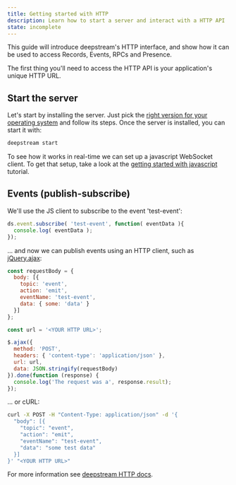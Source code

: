 ```yaml
---
title: Getting started with HTTP
description: Learn how to start a server and interact with a HTTP API
state: incomplete
---
```


This guide will introduce deepstream's HTTP interface, and show how it can be used to access
Records, Events, RPCs and Presence.

The first thing you'll need to access the HTTP API is your application's unique HTTP URL.

## Start the server

Let's start by installing the server. Just pick the [right version for your operating system](/install/) and follow its steps. Once the server is installed, you can start it with:

```bash
deepstream start
```

To see how it works in real-time we can set up a javascript WebSocket client. To get that setup,
take a look at the [getting started with javascript](/tutorials/getting-started/javascript)
tutorial.

## Events (publish-subscribe)

We'll use the JS client to subscribe to the event 'test-event':

```javascript
ds.event.subscribe( 'test-event', function( eventData ){ 
  console.log( eventData );
});
```

... and now we can publish events using an HTTP client, such as [jQuery.ajax](http://api.jquery.com/jquery.ajax/):

```javascript
const requestBody = {
  body: [{
    topic: 'event',
    action: 'emit',
    eventName: 'test-event',
    data: { some: 'data' }
  }]
};

const url = '<YOUR HTTP URL>';

$.ajax({
  method: 'POST',
  headers: { 'content-type': 'application/json' },
  url: url,
  data: JSON.stringify(requestBody)
}).done(function (response) {
  console.log('The request was a', response.result);
});
```

... or cURL:
```bash
curl -X POST -H "Content-Type: application/json" -d '{
  "body": [{
    "topic": "event",
    "action": "emit",
    "eventName": "test-event",
    "data": "some test data"
  }]
}' "<YOUR HTTP URL>"
```

For more information see [deepstream HTTP docs](/docs/client-http/v1/).
